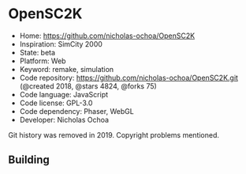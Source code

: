 # OpenSC2K

- Home: https://github.com/nicholas-ochoa/OpenSC2K
- Inspiration: SimCity 2000
- State: beta
- Platform: Web
- Keyword: remake, simulation
- Code repository: https://github.com/nicholas-ochoa/OpenSC2K.git (@created 2018, @stars 4824, @forks 75)
- Code language: JavaScript
- Code license: GPL-3.0
- Code dependency: Phaser, WebGL
- Developer: Nicholas Ochoa

Git history was removed in 2019. Copyright problems mentioned.

## Building
